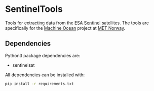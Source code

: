 # SentinelTools

Tools for extracting data from the [ESA Sentinel](https://www.copernicus.eu/en) satellites.
The tools are specifically for the [Machine Ocean](https://machineocean.met.no/) project at [MET Norway](https://met.no).

## Dependencies

Python3 package dependencies are:

* sentinelsat

All dependencies can be installed with:

```bash
pip install -r requirements.txt
```
